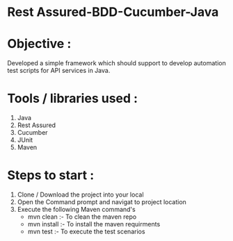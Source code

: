 # Rest Assured-BDD-Cucumber-Java
# Objective : 
Developed a simple framework which should support to develop automation test scripts for API services in Java. 

# Tools / libraries used :

1. Java
2. Rest Assured
3. Cucumber
4. JUnit
5. Maven


# Steps to start :

1. Clone / Download the project into your local
2. Open the Command prompt and navigat to project location
3. Execute the following Maven command's
    - mvn clean :- To clean the maven repo
    - mvn install :- To install the maven requirments 
    - mvn test :- To execute the test scenarios




